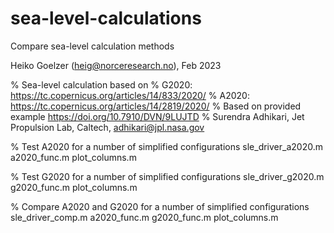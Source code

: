 # sea-level-calculations
Compare sea-level calculation methods

Heiko Goelzer (heig@norceresearch.no), Feb 2023

% Sea-level calculation based on 
% G2020: https://tc.copernicus.org/articles/14/833/2020/
% A2020: https://tc.copernicus.org/articles/14/2819/2020/
% Based on provided example https://doi.org/10.7910/DVN/9LUJTD
% Surendra Adhikari, Jet Propulsion Lab, Caltech, adhikari@jpl.nasa.gov

% Test A2020 for a number of simplified configurations
sle_driver_a2020.m
  a2020_func.m
  plot_columns.m


% Test G2020 for a number of simplified configurations
sle_driver_g2020.m
  g2020_func.m
  plot_columns.m


% Compare A2020 and G2020 for a number of simplified configurations
sle_driver_comp.m
  a2020_func.m
  g2020_func.m
  plot_columns.m

